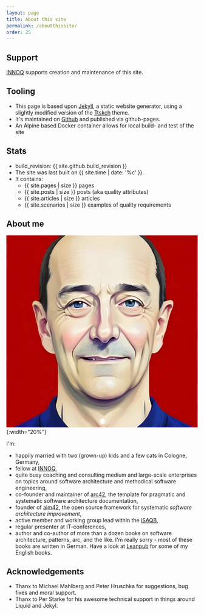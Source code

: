 ```yaml
---
layout: page
title: About this site
permalink: /aboutthissite/
order: 25
---
```


## Support

[INNOQ](https://innoq.com) <span class="innoq-text"><i class="fa-solid fa-heart fa-beat heart"></i></span> supports creation and maintenance of this site.


## Tooling

* This page is based upon [Jekyll](https://jekyllrb.com), a static website generator, using a slightly modified version of the [Ttskch](https://github.com/ttskch/jekyll-ttskch-theme) theme.
* It's maintained on [Github](https://github.com/arc42/quality.arc42.org-site/) and published via github-pages.
* An Alpine based Docker container allows for local build- and test of the site 

## Stats

* build_revision: {{ site.github.build_revision }}
* The site was last built on {{ site.time | date: '%c' }}. 
* It contains:
   -  {{ site.pages | size }} pages 
    -  {{ site.posts | size }} posts (aka quality attributes)
    - {{ site.articles | size }} articles
    - {{ site.scenarios | size }} examples of quality requirements


## About me

![Gernot, avatar](/images/ai-profile-gs-256px.webp){:width="20%"}

I'm:

* happily married with two (grown-up) kids and a few cats in Cologne, Germany,
* fellow at [INNOQ](https://www.innoq.com),
* quite busy coaching and consulting medium and large-scale enterprises on topics around software architecture and methodical software engineering,
* co-founder and maintainer of <a href="https://www.arc42.de">arc42</a>, the template for pragmatic and systematic software architecture documentation,
* founder of <a href="https://www.aim42.org">aim42</a>, the open source framework for systematic _software architecture improvement_,
* active member and working group lead within the <a href="https://www.isaqb.org">iSAQB</a>,
* regular presenter at IT-conferences,
* author and co-author of more than a dozen books on software architecture, patterns, arc, and the like. I'm really sorry - most of these books are written in German. Have a look at <a href="https://www.leanpub.com">Leanpub</a> for some of my English books.


## Acknowledgements

* Thanx to Michael Mahlberg and Peter Hruschka for suggestions, bug fixes and moral support.
* Thanx to Per Starke for his awesome technical support in things around Liquid and Jekyl.